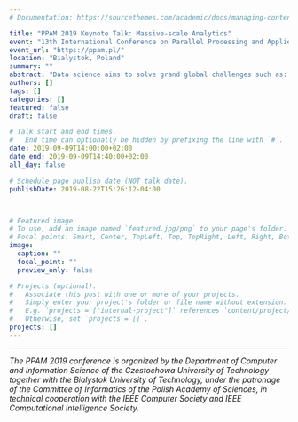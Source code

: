 ```yaml
---
# Documentation: https://sourcethemes.com/academic/docs/managing-content/

title: "PPAM 2019 Keynote Talk: Massive-scale Analytics"
event: "13th International Conference on Parallel Processing and Applied Mathematics (PPAM)"
event_url: "https://ppam.pl/"
location: "Bialystok, Poland"
summary: ""
abstract: "Data science aims to solve grand global challenges such as: detecting and preventing disease in human populations; revealing community structure in large social networks; and improving the resilience of the electric power grid. Unlike traditional applications in computational science and engineering, solving these social problems at scale often raises new challenges because of the sparsity and lack of locality in the data, the need for research on scalable algorithms and architectures, and development of frameworks for solving these real-world problems on high performance computers, and for improved models that capture the noise and bias inherent in the torrential data streams. In this talk, Bader will discuss the opportunities and challenges in massive data science for applications in social sciences, physical sciences, and engineering."
authors: []
tags: []
categories: []
featured: false
draft: false

# Talk start and end times.
#   End time can optionally be hidden by prefixing the line with `#`.
date: 2019-09-09T14:00:00+02:00
date_end: 2019-09-09T14:40:00+02:00
all_day: false

# Schedule page publish date (NOT talk date).
publishDate: 2019-08-22T15:26:12-04:00



# Featured image
# To use, add an image named `featured.jpg/png` to your page's folder.
# Focal points: Smart, Center, TopLeft, Top, TopRight, Left, Right, BottomLeft, Bottom, BottomRight.
image:
  caption: ""
  focal_point: ""
  preview_only: false

# Projects (optional).
#   Associate this post with one or more of your projects.
#   Simply enter your project's folder or file name without extension.
#   E.g. `projects = ["internal-project"]` references `content/project/deep-learning/index.md`.
#   Otherwise, set `projects = []`.
projects: []
---
```


---

*The PPAM 2019 conference is organized by the Department of Computer and Information Science of the Czestochowa University of Technology together with the Bialystok University of Technology, under the patronage of the Committee of Informatics of the Polish Academy of Sciences, in technical cooperation with the IEEE Computer Society and IEEE Computational Intelligence Society.*